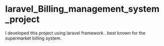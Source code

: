 # laravel_Billing_management_system_project
I developed this project using laravel  framework . best known for the supermarket billing system. 
